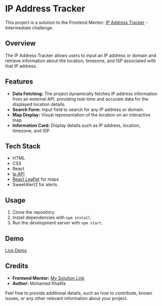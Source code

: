 # IP Address Tracker

This project is a solution to the Frontend Mentor: [IP Address Tracker](https://www.frontendmentor.io/challenges/ip-address-tracker-I8-0yYAH0) - Intermediate challenge.

## Overview

The IP Address Tracker allows users to input an IP address or domain and retrieve information about the location, timezone, and ISP associated with that IP address.

## Features

- **Data Fetching:** The project dynamically fetches IP address information from an external API, providing real-time and accurate data for the displayed location details.
- **Search Form:** Input field to search for any IP address or domain.
- **Map Display:** Visual representation of the location on an interactive map.
- **Information Card:** Display details such as IP address, location, timezone, and ISP.


## Tech Stack

- HTML
- CSS
- React
- [Ip API](https://ipapi.co/)
- [React Leaflet](https://react-leaflet.js.org/) for maps
- SweetAlert2 for alerts

## Usage

1. Clone the repository.
2. Install dependencies with `npm install`.
3. Run the development server with `npm start`.

## Demo

[Live Demo](https://ip-address-tracker-m11.netlify.app/)

## Credits

- **Frontend Mentor:** [My Solution Link](https://www.frontendmentor.io/solutions/ip-address-tracker-using-react-gtAIPWuGuB)
- **Author:** Mohamed Khalifa

Feel free to provide additional details, such as how to contribute, known issues, or any other relevant information about your project.
